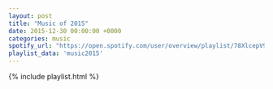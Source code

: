 ```yaml
---
layout: post
title: "Music of 2015"
date: 2015-12-30 00:00:00 +0000
categories: music
spotify_url: "https://open.spotify.com/user/overview/playlist/78XlcepV9Payk3BOYZQ4SB"
playlist_data: 'music2015'
---
```


{% include playlist.html %}
